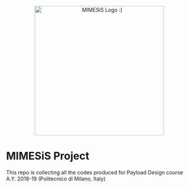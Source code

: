 <p align="center">
  <img src="../master/Logo/MIMESiS_Logo.png" width="350" title="MIMESiS Logo :)">
</p>

# MIMESiS Project
This repo is collecting all the codes produced for Payload Design course A.Y. 2018-19 (Politecnico di Milano, Italy)
